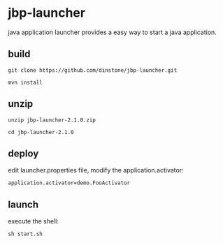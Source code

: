 jbp-launcher
============
java application launcher provides a easy way to start a java application.

## build
`git clone https://github.com/dinstone/jbp-launcher.git`

`mvn install`

## unzip
`unzip jbp-launcher-2.1.0.zip`

`cd jbp-launcher-2.1.0`

## deploy
edit launcher.properties file, modify the application.activator:

`application.activator=demo.FooActivator`

## launch
execute the shell:

`sh start.sh`




